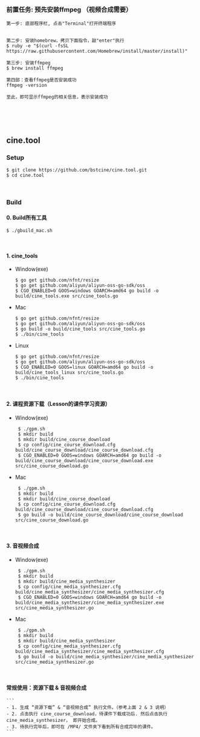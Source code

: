 
### 前置任务: 预先安装ffmpeg （视频合成需要）
```shell
第一步: 底部程序栏, 点击"Terminal"打开终端程序


第二步: 安装homebrew，拷贝下面指令，敲"enter"执行
$ ruby -e "$(curl -fsSL https://raw.githubusercontent.com/Homebrew/install/master/install)"

第三步: 安装ffmpeg
$ brew install ffmpeg

第四部：查看ffmpeg是否安装成功
ffmpeg -version

至此，即可显示ffmpeg的相关信息，表示安装成功
```

<br>
<br>
<br>

## cine.tool
### Setup

```shell
$ git clone https://github.com/bstcine/cine.tool.git
$ cd cine.tool
```

<br>
      
### Build

#### 0. Build所有工具
```
$ ./gbuild_mac.sh
```

<br>

#### 1. cine_tools
  - Window(exe)
     ```
     $ go get github.com/nfnt/resize
     $ go get github.com/aliyun/aliyun-oss-go-sdk/oss
     $ CGO_ENABLED=0 GOOS=windows GOARCH=amd64 go build -o build/cine_tools.exe src/cine_tools.go
     ```
  - Mac
     ```
     $ go get github.com/nfnt/resize
     $ go get github.com/aliyun/aliyun-oss-go-sdk/oss
     $ go build -o build/cine_tools src/cine_tools.go
     $ ./bin/cine_tools
     ```
  - Linux
     ```
     $ go get github.com/nfnt/resize
     $ go get github.com/aliyun/aliyun-oss-go-sdk/oss
     $ CGO_ENABLED=0 GOOS=linux GOARCH=amd64 go build -o build/cine_tools_linux src/cine_tools.go
     $ ./bin/cine_tools
     ```  

<br>

#### 2. 课程资源下载（Lesson的课件学习资源）
  - Window(exe)
    ```
     $ ./gpm.sh
     $ mkdir build
     $ mkdir build/cine_course_download
     $ cp config/cine_course_download.cfg build/cine_course_download/cine_course_download.cfg
     $ CGO_ENABLED=0 GOOS=windows GOARCH=amd64 go build -o build/cine_course_download/cine_course_download.exe src/cine_course_download.go
    ```
  
  - Mac
    ```
     $ ./gpm.sh
     $ mkdir build
     $ mkdir build/cine_course_download
     $ cp config/cine_course_download.cfg build/cine_course_download/cine_course_download.cfg
     $ go build -o build/cine_course_download/cine_course_download src/cine_course_download.go
    ```

<br>

#### 3. 音视频合成
  - Window(exe)
    ```
     $ ./gpm.sh
     $ mkdir build
     $ mkdir build/cine_media_synthesizer
     $ cp config/cine_media_synthesizer.cfg build/cine_media_synthesizer/cine_media_synthesizer.cfg
     $ CGO_ENABLED=0 GOOS=windows GOARCH=amd64 go build -o build/cine_media_synthesizer/cine_media_synthesizer.exe src/cine_media_synthesizer.go
    ```

  - Mac
    ```
     $ ./gpm.sh
     $ mkdir build
     $ mkdir build/cine_media_synthesizer
     $ cp config/cine_media_synthesizer.cfg build/cine_media_synthesizer/cine_media_synthesizer.cfg
     $ go build -o build/cine_media_synthesizer/cine_media_synthesizer src/cine_media_synthesizer.go
    ```
  
  <br>
  
#### 常规使用：资源下载 & 音视频合成
    ```
    - 1. 生成 “资源下载” & “音视频合成” 执行文件。（参考上面 2 & 3 说明）
    - 2. 点击执行 cine_course_download，待课件下载成功后. 然后点击执行 cine_media_synthesizer， 即开始合成。
    - 3. 待执行完毕后，即可在 /MP4/ 文件夹下看到所有合成完毕的课件。
    ```
